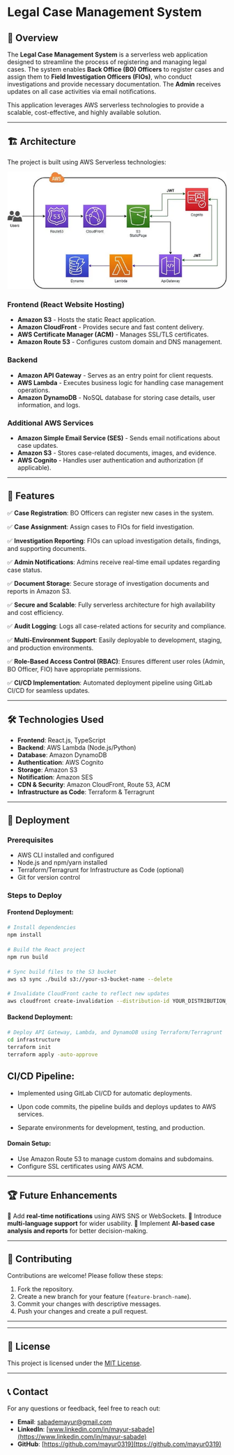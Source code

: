 # Legal Case Management System

## 📌 Overview

The **Legal Case Management System** is a serverless web application designed to streamline the process of registering and managing legal cases. The system enables **Back Office (BO) Officers** to register cases and assign them to **Field Investigation Officers (FIOs)**, who conduct investigations and provide necessary documentation. The **Admin** receives updates on all case activities via email notifications.

This application leverages AWS serverless technologies to provide a scalable, cost-effective, and highly available solution.

---

## 🏗️ Architecture

The project is built using AWS Serverless technologies:

![alt text](image-1.png)

### **Frontend (React Website Hosting)**

- **Amazon S3** - Hosts the static React application.
- **Amazon CloudFront** - Provides secure and fast content delivery.
- **AWS Certificate Manager (ACM)** - Manages SSL/TLS certificates.
- **Amazon Route 53** - Configures custom domain and DNS management.

### **Backend**

- **Amazon API Gateway** - Serves as an entry point for client requests.
- **AWS Lambda** - Executes business logic for handling case management operations.
- **Amazon DynamoDB** - NoSQL database for storing case details, user information, and logs.

### **Additional AWS Services**

- **Amazon Simple Email Service (SES)** - Sends email notifications about case updates.
- **Amazon S3** - Stores case-related documents, images, and evidence.
- **AWS Cognito** - Handles user authentication and authorization (if applicable).

---

## 🎯 Features

✅ **Case Registration**: BO Officers can register new cases in the system.

✅ **Case Assignment**: Assign cases to FIOs for field investigation.

✅ **Investigation Reporting**: FIOs can upload investigation details, findings, and supporting documents.

✅ **Admin Notifications**: Admins receive real-time email updates regarding case status.

✅ **Document Storage**: Secure storage of investigation documents and reports in Amazon S3.

✅ **Secure and Scalable**: Fully serverless architecture for high availability and cost efficiency.

✅ **Audit Logging**: Logs all case-related actions for security and compliance.

✅ **Multi-Environment Support**: Easily deployable to development, staging, and production environments.

✅ **Role-Based Access Control (RBAC)**: Ensures different user roles (Admin, BO Officer, FIO) have appropriate permissions.

✅ **CI/CD Implementation**: Automated deployment pipeline using GitLab CI/CD for seamless updates.

---

## 🛠️ Technologies Used

- **Frontend**: React.js, TypeScript
- **Backend**: AWS Lambda (Node.js/Python)
- **Database**: Amazon DynamoDB
- **Authentication**: AWS Cognito
- **Storage**: Amazon S3
- **Notification**: Amazon SES
- **CDN & Security**: Amazon CloudFront, Route 53, ACM
- **Infrastructure as Code**: Terraform & Terragrunt

---

## 🚀 Deployment

### **Prerequisites**

- AWS CLI installed and configured
- Node.js and npm/yarn installed
- Terraform/Terragrunt for Infrastructure as Code (optional)
- Git for version control

### **Steps to Deploy**

#### **Frontend Deployment**:

```bash
# Install dependencies
npm install

# Build the React project
npm run build

# Sync build files to the S3 bucket
aws s3 sync ./build s3://your-s3-bucket-name --delete

# Invalidate CloudFront cache to reflect new updates
aws cloudfront create-invalidation --distribution-id YOUR_DISTRIBUTION_ID --paths "/*"
```

#### **Backend Deployment**:

```bash
# Deploy API Gateway, Lambda, and DynamoDB using Terraform/Terragrunt
cd infrastructure
terraform init
terraform apply -auto-approve
```

## CI/CD Pipeline:

- Implemented using GitLab CI/CD for automatic deployments.

- Upon code commits, the pipeline builds and deploys updates to AWS services.

- Separate environments for development, testing, and production.

#### **Domain Setup**:

- Use Amazon Route 53 to manage custom domains and subdomains.
- Configure SSL certificates using AWS ACM.

---

## 🏆 Future Enhancements

🔹 Add **real-time notifications** using AWS SNS or WebSockets. 
🔹 Introduce **multi-language support** for wider usability. 
🔹 Implement **AI-based case analysis and reports** for better decision-making. 

---

## 🤝 Contributing

Contributions are welcome! Please follow these steps:

1. Fork the repository.
2. Create a new branch for your feature (`feature-branch-name`).
3. Commit your changes with descriptive messages.
4. Push your changes and create a pull request.

---

---

## 📜 License

This project is licensed under the [MIT License](LICENSE).

---

## 📞 Contact

For any questions or feedback, feel free to reach out:

- **Email**: [sabademayur@gmail.com](mailto\:sabademayur@gmail.com)
- **LinkedIn**: [www.linkedin.com/in/mayur-sabade](https://www.linkedin.com/in/mayur-sabade)
- **GitHub**: [https://github.com/mayur0319](ttps://github.com/mayur0319)

